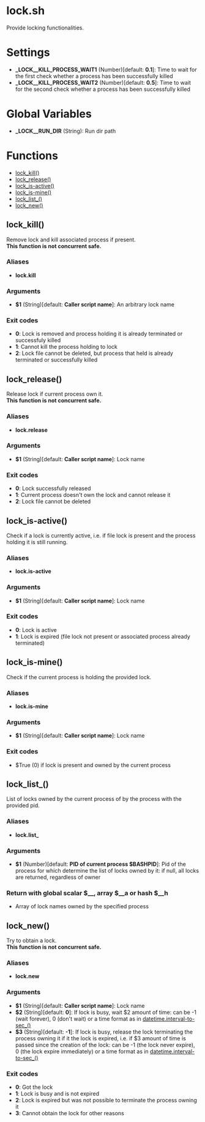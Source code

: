 # lock.sh

Provide locking functionalities.

# Settings

* **\_LOCK__KILL_PROCESS_WAIT1** (Number)[default: **0.1**]: Time to wait for the first check whether a process has been successfully killed
* **\_LOCK__KILL_PROCESS_WAIT2** (Number)[default: **0.5**]: Time to wait for the second check whether a process has been successfully killed 


# Global Variables

* **\_LOCK__RUN_DIR** (String): Run dir path


# Functions
* [lock_kill()](#lock_kill)
* [lock_release()](#lock_release)
* [lock_is-active()](#lock_is-active)
* [lock_is-mine()](#lock_is-mine)
* [lock_list_()](#lock_list_)
* [lock_new()](#lock_new)


## lock_kill()

Remove lock and kill associated process if present.  
  **This function is not concurrent safe.**

### Aliases

* **lock.kill**

### Arguments

* **$1** (String)[default: **Caller script name**]: An arbitrary lock name

### Exit codes

* **0**: Lock is removed and process holding it is already terminated or successfuly killed
* **1**: Cannot kill the process holding to lock
* **2**: Lock file cannot be deleted, but process that held is already terminated or successfully killed

## lock_release()

Release lock if current process own it.  
  **This function is not concurrent safe.**

### Aliases

* **lock.release**

### Arguments

* **$1** (String)[default: **Caller script name**]: Lock name

### Exit codes

* **0**: Lock successfully released
* **1**: Current process doesn't own the lock and cannot release it
* **2**: Lock file cannot be deleted

## lock_is-active()

Check if a lock is currently active, i.e. if file lock is present and the process holding it is still running.

### Aliases

* **lock.is-active**

### Arguments

* **$1** (String)[default: **Caller script name**]: Lock name

### Exit codes

* **0**: Lock is active
* **1**: Lock is expired (file lock not present or associated process already terminated)

## lock_is-mine()

Check if the current process is holding the provided lock.

### Aliases

* **lock.is-mine**

### Arguments

* **$1** (String)[default: **Caller script name**]: Lock name

### Exit codes

* $True (0) if lock is present and owned by the current process

## lock_list_()

List of locks owned by the current process of by the process with the provided pid.

### Aliases

* **lock.list_**

### Arguments

* **$1** (Number)[default: **PID of current process $BASHPID**]: Pid of the process for which determine the list of locks owned by it: if null, all locks are returned, regardless of owner

### Return with global scalar $__, array $__a or hash $__h

* Array of lock names owned by the specified process

## lock_new()

Try to obtain a lock.  
  **This function is not concurrent safe.**

### Aliases

* **lock.new**

### Arguments

* **$1** (String)[default: **Caller script name**]: Lock name
* **$2** (String)[default: **0**]: If lock is busy, wait $2 amount of time: can be -1 (wait forever), 0 (don't wait) or a time format as in [datetime.interval-to-sec_()](https://github.com/vargiuscuola/std-lib.bash/blob/master/REFERENCE-main.md#datetime_interval-to-sec_)
* **$3** (String)[default: **-1**]: If lock is busy, release the lock terminating the process owning it if it the lock is expired, i.e. if $3 amount of time is passed since the creation of the lock: can be -1 (the lock never expire), 0 (the lock expire immediately) or a time format as in [datetime.interval-to-sec_()](https://github.com/vargiuscuola/std-lib.bash/blob/master/REFERENCE-main.md#datetime_interval-to-sec_)

### Exit codes

* **0**: Got the lock
* **1**: Lock is busy and is not expired
* **2**: Lock is expired but was not possible to terminate the process owning it
* **3**: Cannot obtain the lock for other reasons


